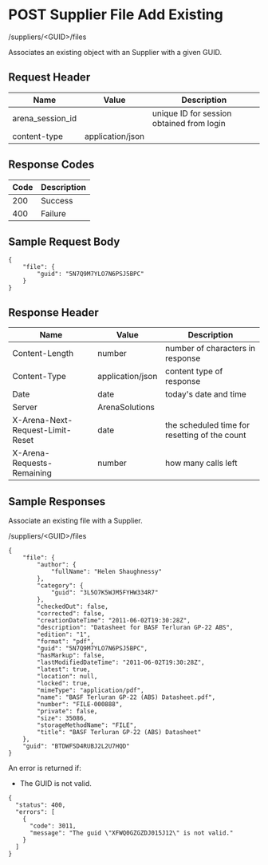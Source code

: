 # POST Supplier File Add Existing


/suppliers/&lt;GUID&gt;/files

Associates an existing  object with an Supplier with a given GUID.

## Request Header

| Name | Value | Description |
|  --- |  --- |  --- | 
| arena_session_id |   | unique ID for session obtained from login |
| content\-type | application/json |   |

## Response Codes

| Code | Description |
|  --- |  --- | 
| 200 | Success |
| 400 | Failure |

## Sample Request Body


```
{
    "file": {
        "guid": "5N7Q9M7YLO7N6PSJ5BPC"
    }
}
```
## Response Header

| Name | Value | Description |
|  --- |  --- |  --- | 
| Content\-Length | number | number of characters in response |
| Content\-Type | application/json | content type of response |
| Date | date | today's date and time |
| Server | ArenaSolutions |   |
| X\-Arena\-Next\-Request\-Limit\-Reset  | date | the scheduled time for resetting of the count |
| X\-Arena\-Requests\-Remaining  | number | how many calls left |

## Sample Responses
Associate an existing file with a Supplier.



/suppliers/&lt;GUID&gt;/files

```
{
    "file": {
        "author": {
            "fullName": "Helen Shaughnessy"
        },
        "category": {
            "guid": "3L5O7K5WJM5FYHW334R7"
        },
        "checkedOut": false,
        "corrected": false,
        "creationDateTime": "2011-06-02T19:30:28Z",
        "description": "Datasheet for BASF Terluran GP-22 ABS",
        "edition": "1",
        "format": "pdf",
        "guid": "5N7Q9M7YLO7N6PSJ5BPC",
        "hasMarkup": false,
        "lastModifiedDateTime": "2011-06-02T19:30:28Z",
        "latest": true,
        "location": null,
        "locked": true,
        "mimeType": "application/pdf",
        "name": "BASF Terluran GP-22 (ABS) Datasheet.pdf",
        "number": "FILE-000888",
        "private": false,
        "size": 35086,
        "storageMethodName": "FILE",
        "title": "BASF Terluran GP-22 (ABS) Datasheet"
    },
    "guid": "BTDWFSD4RUBJ2L2U7HQD"
}
```
An error is returned if:

* The GUID is not valid.

```
{
  "status": 400,
  "errors": [
    {
      "code": 3011,
      "message": "The guid \"XFWQ0GZGZDJ015J12\" is not valid."
    }
  ]
}
```
